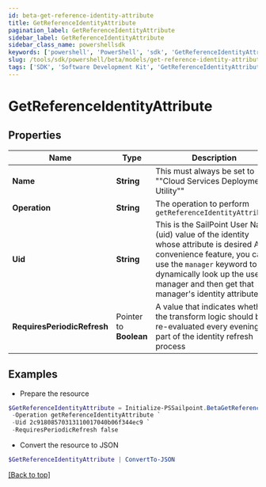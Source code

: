 ```yaml
---
id: beta-get-reference-identity-attribute
title: GetReferenceIdentityAttribute
pagination_label: GetReferenceIdentityAttribute
sidebar_label: GetReferenceIdentityAttribute
sidebar_class_name: powershellsdk
keywords: ['powershell', 'PowerShell', 'sdk', 'GetReferenceIdentityAttribute'] 
slug: /tools/sdk/powershell/beta/models/get-reference-identity-attribute
tags: ['SDK', 'Software Development Kit', 'GetReferenceIdentityAttribute']
---
```



# GetReferenceIdentityAttribute

## Properties

Name | Type | Description | Notes
------------ | ------------- | ------------- | -------------
**Name** |  **String** | This must always be set to ""Cloud Services Deployment Utility"" | [required]
**Operation** |  **String** | The operation to perform `getReferenceIdentityAttribute` | [required]
**Uid** |  **String** | This is the SailPoint User Name (uid) value of the identity whose attribute is desired  As a convenience feature, you can use the `manager` keyword to dynamically look up the user's manager and then get that manager's identity attribute.  | [required]
**RequiresPeriodicRefresh** |  Pointer to **Boolean** | A value that indicates whether the transform logic should be re-evaluated every evening as part of the identity refresh process | [optional] 

## Examples

- Prepare the resource
```powershell
$GetReferenceIdentityAttribute = Initialize-PSSailpoint.BetaGetReferenceIdentityAttribute  -Name Cloud Services Deployment Utility `
 -Operation getReferenceIdentityAttribute `
 -Uid 2c91808570313110017040b06f344ec9 `
 -RequiresPeriodicRefresh false
```

- Convert the resource to JSON
```powershell
$GetReferenceIdentityAttribute | ConvertTo-JSON
```


[[Back to top]](#) 

